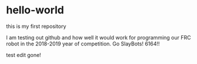 # hello-world
this is my first repository

I am testing out github and how well it would work for programming our FRC robot
in the 2018-2019 year of competition.
Go SlayBots! 6164!!

test edit gone!
